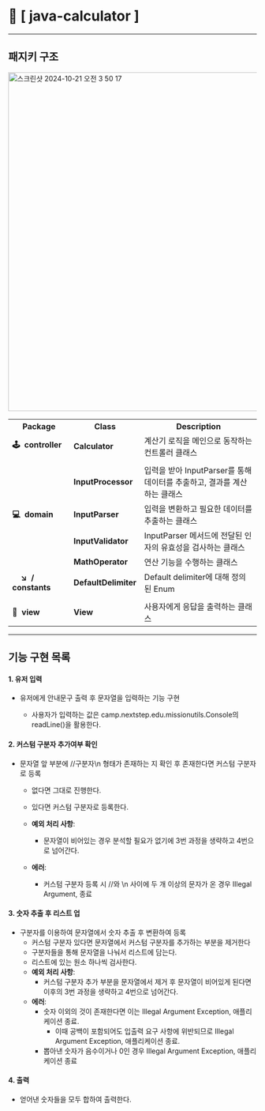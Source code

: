 # 🔢  **[&nbsp;java-calculator&nbsp;]**

----

## 패지키 구조

<img width="686" alt="스크린샷 2024-10-21 오전 3 50 17" src="https://github.com/user-attachments/assets/10e4d606-4daa-4742-b12f-7816db818f96">


<div>
<table>
<tr>
<th>Package</th>
<th>Class</th>
<th>Description</th>
</tr>

<tr>
<td><b>🕹&nbsp;&nbsp;controller</b></td>
<td><b>Calculator</b></td>
<td>계산기 로직을 메인으로 동작하는 컨트롤러 클래스</td>
</tr>

<tr><td colspan="3"></td></tr>

<tr>
<td rowspan="4"><b>💻  domain</b></td>
<td><b>InputProcessor</b></td>
<td>입력을 받아 InputParser를 통해 데이터를 추출하고, 결과를 계산하는 클래스</td>
</tr>

<tr>
<td><b>InputParser</b></td>
<td> 입력을 변환하고 필요한 데이터를 추출하는 클래스 </td>
</tr>

<tr>
<td><b>InputValidator</b></td>
<td>InputParser 메서드에 전달된 인자의 유효성을 검사하는 클래스</td>
</tr>

<tr>
<td><b>MathOperator</b></td>
<td>연산 기능을 수행하는 클래스</td>
</tr>

<tr>
<td><b>    ↘️  / constants</b></td>
<td><b>DefaultDelimiter</b></td>
<td> Default delimiter에 대해 정의된 Enum</td>
</tr>

<tr><td colspan="3"></td></tr>

<tr>
<td rowspan="1"><b>💬  view</b></td>
<td><b>View</b></td>
<td>사용자에게 응답을 출력하는 클래스</td>
</tr>

</table>
</div>


---

## 기능 구현 목록

#### 1. 유저 입력

- 유저에게 안내문구 출력 후 문자열을 입력하는 기능 구현

    - 사용자가 입력하는 값은 camp.nextstep.edu.missionutils.Console의 readLine()을 활용한다.

#### 2. 커스텀 구분자 추가여부 확인

- 문자열 앞 부분에 //구분자\n 형태가 존재하는 지 확인 후 존재한다면 커스텀 구분자로 등록
    - 없다면 그대로 진행한다.
    - 있다면 커스텀 구분자로 등록한다.

    - **예외 처리 사항**:
        - 문자열이 비어있는 경우 분석할 필요가 없기에 3번 과정을 생략하고 4번으로 넘어간다.

    - **에러**:
        - 커스텀 구분자 등록 시 //와 \n 사이에 두 개 이상의 문자가 온 경우 Illegal Argument, 종료

#### 3. 숫자 추출 후 리스트 업

- 구분자를 이용하여 문자열에서 숫자 추출 후 변환하여 등록
    - 커스텀 구분자 있다면 문자열에서 커스텀 구분자를 추가하는 부분을 제거한다
    - 구분자들을 통해 문자열을 나눠서 리스트에 담는다.
    - 리스트에 있는 원소 하나씩 검사한다.
    - **예외 처리 사항**:
        - 커스텀 구분자 추가 부분을 문자열에서 제거 후 문자열이 비어있게 된다면 이후의 3번 과정을 생략하고 4번으로 넘어간다.
    - **에러**:
        - 숫자 이외의 것이 존재한다면 이는 Illegal Argument Exception, 애플리케이션 종료.
            - 이때 공백이 포함되어도 입출력 요구 사항에 위반되므로 Illegal Argument Exception, 애플리케이션 종료.
        - 뽑아낸 숫자가 음수이거나 0인 경우 Illegal Argument Exception, 애플리케이션 종료

#### 4. 출력

- 얻어낸 숫자들을 모두 합하여 출력한다.

